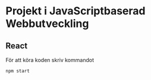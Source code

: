 # Projekt i JavaScriptbaserad Webbutveckling

## React

För att köra koden skriv kommandot

`npm start`
